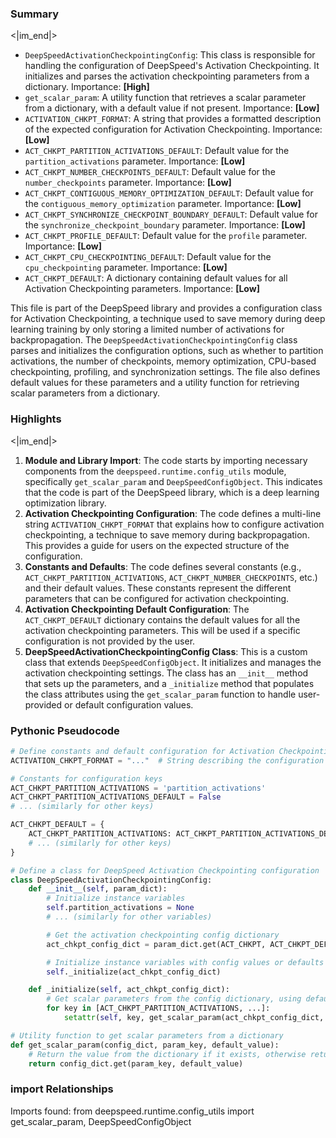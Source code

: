 

### Summary

<|im_end|>

* `DeepSpeedActivationCheckpointingConfig`: This class is responsible for handling the configuration of DeepSpeed's Activation Checkpointing. It initializes and parses the activation checkpointing parameters from a dictionary. Importance: **[High]**
* `get_scalar_param`: A utility function that retrieves a scalar parameter from a dictionary, with a default value if not present. Importance: **[Low]**
* `ACTIVATION_CHKPT_FORMAT`: A string that provides a formatted description of the expected configuration for Activation Checkpointing. Importance: **[Low]**
* `ACT_CHKPT_PARTITION_ACTIVATIONS_DEFAULT`: Default value for the `partition_activations` parameter. Importance: **[Low]**
* `ACT_CHKPT_NUMBER_CHECKPOINTS_DEFAULT`: Default value for the `number_checkpoints` parameter. Importance: **[Low]** 
* `ACT_CHKPT_CONTIGUOUS_MEMORY_OPTIMIZATION_DEFAULT`: Default value for the `contiguous_memory_optimization` parameter. Importance: **[Low]**
* `ACT_CHKPT_SYNCHRONIZE_CHECKPOINT_BOUNDARY_DEFAULT`: Default value for the `synchronize_checkpoint_boundary` parameter. Importance: **[Low]**
* `ACT_CHKPT_PROFILE_DEFAULT`: Default value for the `profile` parameter. Importance: **[Low]**
* `ACT_CHKPT_CPU_CHECKPOINTING_DEFAULT`: Default value for the `cpu_checkpointing` parameter. Importance: **[Low]**
* `ACT_CHKPT_DEFAULT`: A dictionary containing default values for all Activation Checkpointing parameters. Importance: **[Low]**

This file is part of the DeepSpeed library and provides a configuration class for Activation Checkpointing, a technique used to save memory during deep learning training by only storing a limited number of activations for backpropagation. The `DeepSpeedActivationCheckpointingConfig` class parses and initializes the configuration options, such as whether to partition activations, the number of checkpoints, memory optimization, CPU-based checkpointing, profiling, and synchronization settings. The file also defines default values for these parameters and a utility function for retrieving scalar parameters from a dictionary.

### Highlights

<|im_end|>

1. **Module and Library Import**: The code starts by importing necessary components from the `deepspeed.runtime.config_utils` module, specifically `get_scalar_param` and `DeepSpeedConfigObject`. This indicates that the code is part of the DeepSpeed library, which is a deep learning optimization library.
2. **Activation Checkpointing Configuration**: The code defines a multi-line string `ACTIVATION_CHKPT_FORMAT` that explains how to configure activation checkpointing, a technique to save memory during backpropagation. This provides a guide for users on the expected structure of the configuration.
3. **Constants and Defaults**: The code defines several constants (e.g., `ACT_CHKPT_PARTITION_ACTIVATIONS`, `ACT_CHKPT_NUMBER_CHECKPOINTS`, etc.) and their default values. These constants represent the different parameters that can be configured for activation checkpointing.
4. **Activation Checkpointing Default Configuration**: The `ACT_CHKPT_DEFAULT` dictionary contains the default values for all the activation checkpointing parameters. This will be used if a specific configuration is not provided by the user.
5. **DeepSpeedActivationCheckpointingConfig Class**: This is a custom class that extends `DeepSpeedConfigObject`. It initializes and manages the activation checkpointing settings. The class has an `__init__` method that sets up the parameters, and a `_initialize` method that populates the class attributes using the `get_scalar_param` function to handle user-provided or default configuration values.

### Pythonic Pseudocode

```python
# Define constants and default configuration for Activation Checkpointing
ACTIVATION_CHKPT_FORMAT = "..."  # String describing the configuration format

# Constants for configuration keys
ACT_CHKPT_PARTITION_ACTIVATIONS = 'partition_activations'
ACT_CHKPT_PARTITION_ACTIVATIONS_DEFAULT = False
# ... (similarly for other keys)

ACT_CHKPT_DEFAULT = {
    ACT_CHKPT_PARTITION_ACTIVATIONS: ACT_CHKPT_PARTITION_ACTIVATIONS_DEFAULT,
    # ... (similarly for other keys)
}

# Define a class for DeepSpeed Activation Checkpointing configuration
class DeepSpeedActivationCheckpointingConfig:
    def __init__(self, param_dict):
        # Initialize instance variables
        self.partition_activations = None
        # ... (similarly for other variables)

        # Get the activation checkpointing config dictionary
        act_chkpt_config_dict = param_dict.get(ACT_CHKPT, ACT_CHKPT_DEFAULT)

        # Initialize instance variables with config values or defaults
        self._initialize(act_chkpt_config_dict)

    def _initialize(self, act_chkpt_config_dict):
        # Get scalar parameters from the config dictionary, using defaults if not present
        for key in [ACT_CHKPT_PARTITION_ACTIVATIONS, ...]:
            setattr(self, key, get_scalar_param(act_chkpt_config_dict, key, getattr(self, key)))

# Utility function to get scalar parameters from a dictionary
def get_scalar_param(config_dict, param_key, default_value):
    # Return the value from the dictionary if it exists, otherwise return the default value
    return config_dict.get(param_key, default_value)
```


### import Relationships

Imports found:
from deepspeed.runtime.config_utils import get_scalar_param, DeepSpeedConfigObject